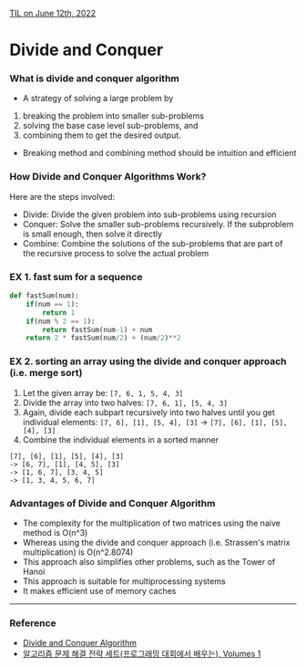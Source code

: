 [TIL on June 12th, 2022](../../TIL/2022/06/06-12-2022.md)
# **Divide and Conquer**

### What is divide and conquer algorithm
- A strategy of solving a large problem by
1) breaking the problem into smaller sub-problems
2) solving the base case level sub-problems, and
3) combining them to get the desired output.
- Breaking method and combining method should be intuition and efficient

### How Divide and Conquer Algorithms Work?
Here are the steps involved:
- Divide: Divide the given problem into sub-problems using recursion
- Conquer: Solve the smaller sub-problems recursively. If the subproblem is small enough, then solve it directly
- Combine: Combine the solutions of the sub-problems that are part of the recursive process to solve the actual problem

### EX 1. fast sum for a sequence
```python
def fastSum(num):
    if(num == 1):
        return 1
    if(num % 2 == 1):
        return fastSum(num-1) + num
    return 2 * fastSum(num/2) + (num/2)**2
```

### EX 2. sorting an array using the divide and conquer approach (i.e. merge sort)

1) Let the given array be: `[7, 6, 1, 5, 4, 3]`
2) Divide the array into two halves: `[7, 6, 1], [5, 4, 3]`
3) Again, divide each subpart recursively into two halves until you get individual elements: `[7, 6], [1], [5, 4], [3]` -> `[7], [6], [1], [5], [4], [3]`
4) Combine the individual elements in a sorted manner
```shell
[7], [6], [1], [5], [4], [3]
-> [6, 7], [1], [4, 5], [3]
-> [1, 6, 7], [3, 4, 5]
-> [1, 3, 4, 5, 6, 7]
```

### Advantages of Divide and Conquer Algorithm
- The complexity for the multiplication of two matrices using the naive method is O(n^3)
- Whereas using the divide and conquer approach (i.e. Strassen's matrix multiplication) is O(n^2.8074)
- This approach also simplifies other problems, such as the Tower of Hanoi
- This approach is suitable for multiprocessing systems
- It makes efficient use of memory caches

___

### Reference
- [Divide and Conquer Algorithm](https://www.programiz.com/dsa/divide-and-conquer#:~:text=A%20divide%20and%20conquer%20algorithm,to%20get%20the%20desired%20output.)
- [알고리즘 문제 해결 전략 세트(프로그래밍 대회에서 배우는), Volumes 1](https://books.google.co.kr/books?id=koK5NAEACAAJ&dq=%ED%94%84%EB%A1%9C%EA%B7%B8%EB%9E%98%EB%B0%8D+%EB%8C%80%ED%9A%8C%EC%97%90%EC%84%9C+%EB%B0%B0%EC%9A%B0%EB%8A%94+%EC%95%8C%EA%B3%A0%EB%A6%AC%EC%A6%98+%EB%AC%B8%EC%A0%9C%ED%95%B4%EA%B2%B0%EC%A0%84%EB%9E%B5&hl=en&sa=X&redir_esc=y)
